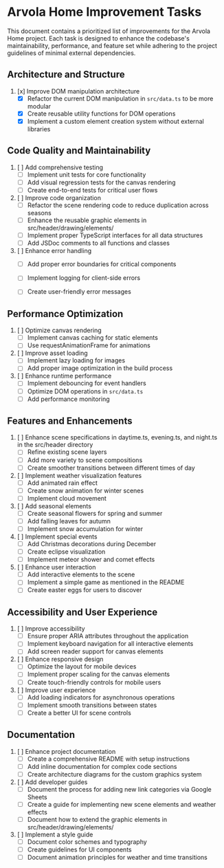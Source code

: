 # Arvola Home Improvement Tasks

This document contains a prioritized list of improvements for the Arvola Home project. Each task is designed to enhance the codebase's maintainability, performance, and feature set while adhering to the project guidelines of minimal external dependencies.

## Architecture and Structure

1. [x] Improve DOM manipulation architecture
   - [x] Refactor the current DOM manipulation in `src/data.ts` to be more modular
   - [x] Create reusable utility functions for DOM operations
   - [x] Implement a custom element creation system without external libraries

## Code Quality and Maintainability

1. [ ] Add comprehensive testing
   - [ ] Implement unit tests for core functionality
   - [ ] Add visual regression tests for the canvas rendering
   - [ ] Create end-to-end tests for critical user flows

2. [ ] Improve code organization
   - [ ] Refactor the scene rendering code to reduce duplication across seasons
   - [ ] Enhance the reusable graphic elements in src/header/drawing/elements/
   - [ ] Implement proper TypeScript interfaces for all data structures
   - [ ] Add JSDoc comments to all functions and classes

3. [ ] Enhance error handling
   - [ ] Add proper error boundaries for critical components
   - [ ] Implement logging for client-side errors
   - [ ] Create user-friendly error messages


## Performance Optimization

1. [ ] Optimize canvas rendering
   - [ ] Implement canvas caching for static elements
   - [ ] Use requestAnimationFrame for animations

2. [ ] Improve asset loading
   - [ ] Implement lazy loading for images
   - [ ] Add proper image optimization in the build process

3. [ ] Enhance runtime performance
   - [ ] Implement debouncing for event handlers
   - [ ] Optimize DOM operations in `src/data.ts`
   - [ ] Add performance monitoring

## Features and Enhancements

1. [ ] Enhance scene specifications in daytime.ts, evening.ts, and night.ts in the src/header directory
   - [ ] Refine existing scene layers
   - [ ] Add more variety to scene compositions
   - [ ] Create smoother transitions between different times of day

2. [ ] Implement weather visualization features
   - [ ] Add animated rain effect
   - [ ] Create snow animation for winter scenes
   - [ ] Implement cloud movement

3. [ ] Add seasonal elements
   - [ ] Create seasonal flowers for spring and summer
   - [ ] Add falling leaves for autumn
   - [ ] Implement snow accumulation for winter

4. [ ] Implement special events
   - [ ] Add Christmas decorations during December
   - [ ] Create eclipse visualization
   - [ ] Implement meteor shower and comet effects

5. [ ] Enhance user interaction
   - [ ] Add interactive elements to the scene
   - [ ] Implement a simple game as mentioned in the README
   - [ ] Create easter eggs for users to discover

## Accessibility and User Experience

1. [ ] Improve accessibility
   - [ ] Ensure proper ARIA attributes throughout the application
   - [ ] Implement keyboard navigation for all interactive elements
   - [ ] Add screen reader support for canvas elements

2. [ ] Enhance responsive design
   - [ ] Optimize the layout for mobile devices
   - [ ] Implement proper scaling for the canvas elements
   - [ ] Create touch-friendly controls for mobile users

3. [ ] Improve user experience
   - [ ] Add loading indicators for asynchronous operations
   - [ ] Implement smooth transitions between states
   - [ ] Create a better UI for scene controls

## Documentation

1. [ ] Enhance project documentation
   - [ ] Create a comprehensive README with setup instructions
   - [ ] Add inline documentation for complex code sections
   - [ ] Create architecture diagrams for the custom graphics system

2. [ ] Add developer guides
   - [ ] Document the process for adding new link categories via Google Sheets
   - [ ] Create a guide for implementing new scene elements and weather effects
   - [ ] Document how to extend the graphic elements in src/header/drawing/elements/

3. [ ] Implement a style guide
   - [ ] Document color schemes and typography
   - [ ] Create guidelines for UI components
   - [ ] Document animation principles for weather and time transitions
